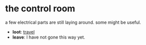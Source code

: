 # the control room

a few electrical parts are still laying around. some might be useful.

- **loot**: [travel](travel-travel.md)
- **leave**: I have not gone this way yet.
